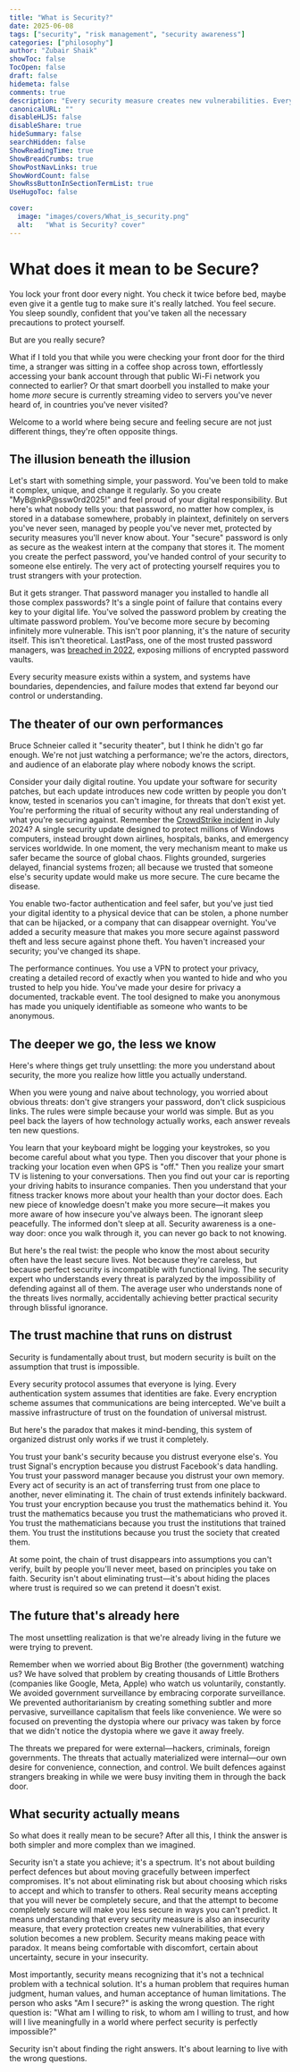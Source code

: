 ```yaml
---
title: "What is Security?"
date: 2025-06-08
tags: ["security", "risk management", "security awareness"]
categories: ["philosophy"]
author: "Zubair Shaik"
showToc: false
TocOpen: false
draft: false
hidemeta: false
comments: true
description: "Every security measure creates new vulnerabilities. Every protection requires surrendering control. Every attempt to hide makes you more visible. Welcome to the contradictory world of cybersecurity, where being secure and feeling secure are often opposite things."
canonicalURL: ""
disableHLJS: false
disableShare: true
hideSummary: false
searchHidden: false
ShowReadingTime: true
ShowBreadCrumbs: true
ShowPostNavLinks: true
ShowWordCount: false
ShowRssButtonInSectionTermList: true
UseHugoToc: false

cover:
  image: "images/covers/What_is_security.png"
  alt:   "What is Security? cover"
---
```

# What does it mean to be Secure?
You lock your front door every night. You check it twice before bed, maybe even give it a gentle tug to make sure it's really latched. You feel secure. You sleep soundly, confident that you've taken all the necessary precautions to protect yourself.

But are you really secure?

What if I told you that while you were checking your front door for the third time, a stranger was sitting in a coffee shop across town, effortlessly accessing your bank account through that public Wi-Fi network you connected to earlier? Or that smart doorbell you installed to make your home *more* secure is currently streaming video to servers you've never heard of, in countries you've never visited?

Welcome to a world where being secure and feeling secure are not just different things, they're often opposite things.

## The illusion beneath the illusion
Let's start with something simple, your password. You've been told to make it complex, unique, and change it regularly. So you create "MyB@nkP@ssw0rd2025!" and feel proud of your digital responsibility. But here's what nobody tells you: that password, no matter how complex, is stored in a database somewhere, probably in plaintext, definitely on servers you've never seen, managed by people you've never met, protected by security measures you'll never know about.
Your "secure" password is only as secure as the weakest intern at the company that stores it. The moment you create the perfect password, you've handed control of your security to someone else entirely. The very act of protecting yourself requires you to trust strangers with your protection.

But it gets stranger. That password manager you installed to handle all those complex passwords? It's a single point of failure that contains every key to your digital life. You've solved the password problem by creating the ultimate password problem. You've become more secure by becoming infinitely more vulnerable. This isn't poor planning, it's the nature of security itself. This isn't theoretical. LastPass, one of the most trusted password managers, was [breached in 2022](https://en.wikipedia.org/wiki/LastPass#2022_customer_data_and_partially-encrypted_vault_theft), exposing millions of encrypted password vaults.

Every security measure exists within a system, and systems have boundaries, dependencies, and failure modes that extend far beyond our control or understanding.



## The theater of our own performances
Bruce Schneier called it "security theater", but I think he didn't go far enough. We're not just watching a performance; we're the actors, directors, and audience of an elaborate play where nobody knows the script.

Consider your daily digital routine. You update your software for security patches, but each update introduces new code written by people you don't know, tested in scenarios you can't imagine, for threats that don't exist yet. You're performing the ritual of security without any real understanding of what you're securing against.
Remember the [CrowdStrike incident](https://en.wikipedia.org/wiki/2024_CrowdStrike-related_IT_outages) in July 2024? A single security update designed to protect millions of Windows computers, instead brought down airlines, hospitals, banks, and emergency services worldwide. In one moment, the very mechanism meant to make us safer became the source of global chaos. Flights grounded, surgeries delayed, financial systems frozen; all because we trusted that someone else's security update would make us more secure. The cure became the disease.

You enable two-factor authentication and feel safer, but you've just tied your digital identity to a physical device that can be stolen, a phone number that can be hijacked, or a company that can disappear overnight. You've added a security measure that makes you more secure against password theft and less secure against phone theft. You haven't increased your security; you've changed its shape.

The performance continues. You use a VPN to protect your privacy, creating a detailed record of exactly when you wanted to hide and who you trusted to help you hide. You've made your desire for privacy a documented, trackable event. The tool designed to make you anonymous has made you uniquely identifiable as someone who wants to be anonymous.

## The deeper we go, the less we know
Here's where things get truly unsettling: the more you understand about security, the more you realize how little you actually understand.

When you were young and naive about technology, you worried about obvious threats: don't give strangers your password, don't click suspicious links. The rules were simple because your world was simple. But as you peel back the layers of how technology actually works, each answer reveals ten new questions.

You learn that your keyboard might be logging your keystrokes, so you become careful about what you type. Then you discover that your phone is tracking your location even when GPS is "off." Then you realize your smart TV is listening to your conversations. Then you find out your car is reporting your driving habits to insurance companies. Then you understand that your fitness tracker knows more about your health than your doctor does. Each new piece of knowledge doesn't make you more secure—it makes you more aware of how insecure you've always been. The ignorant sleep peacefully. The informed don't sleep at all. Security awareness is a one-way door: once you walk through it, you can never go back to not knowing.

But here's the real twist: the people who know the most about security often have the least secure lives. Not because they're careless, but because perfect security is incompatible with functional living. The security expert who understands every threat is paralyzed by the impossibility of defending against all of them. The average user who understands none of the threats lives normally, accidentally achieving better practical security through blissful ignorance.

## The trust machine that runs on distrust
Security is fundamentally about trust, but modern security is built on the assumption that trust is impossible.

Every security protocol assumes that everyone is lying. Every authentication system assumes that identities are fake. Every encryption scheme assumes that communications are being intercepted. We've built a massive infrastructure of trust on the foundation of universal mistrust.

But here's the paradox that makes it mind-bending, this system of organized distrust only works if we trust it completely.

You trust your bank's security because you distrust everyone else's. You trust Signal's encryption because you distrust Facebook's data handling. You trust your password manager because you distrust your own memory. Every act of security is an act of transferring trust from one place to another, never eliminating it. The chain of trust extends infinitely backward. You trust your encryption because you trust the mathematics behind it. You trust the mathematics because you trust the mathematicians who proved it. You trust the mathematicians because you trust the institutions that trained them. You trust the institutions because you trust the society that created them.

At some point, the chain of trust disappears into assumptions you can't verify, built by people you'll never meet, based on principles you take on faith. Security isn't about eliminating trust—it's about hiding the places where trust is required so we can pretend it doesn't exist.

## The future that's already here
The most unsettling realization is that we're already living in the future we were trying to prevent.

Remember when we worried about Big Brother (the government) watching us? We have solved that problem by creating thousands of Little Brothers (companies like Google, Meta, Apple) who watch us voluntarily, constantly. We avoided government surveillance by embracing corporate surveillance. We prevented authoritarianism by creating something subtler and more pervasive, surveillance capitalism that feels like convenience. We were so focused on preventing the dystopia where our privacy was taken by force that we didn't notice the dystopia where we gave it away freely.

The threats we prepared for were external—hackers, criminals, foreign governments. The threats that actually materialized were internal—our own desire for convenience, connection, and control. We built defences against strangers breaking in while we were busy inviting them in through the back door.

## What security actually means
So what does it really mean to be secure? After all this, I think the answer is both simpler and more complex than we imagined.

Security isn't a state you achieve; it's a spectrum. It's not about building perfect defences but about moving gracefully between imperfect compromises. It's not about eliminating risk but about choosing which risks to accept and which to transfer to others. Real security means accepting that you will never be completely secure, and that the attempt to become completely secure will make you less secure in ways you can't predict. It means understanding that every security measure is also an insecurity measure, that every protection creates new vulnerabilities, that every solution becomes a new problem. Security means making peace with paradox. It means being comfortable with discomfort, certain about uncertainty, secure in your insecurity.

Most importantly, security means recognizing that it's not a technical problem with a technical solution. It's a human problem that requires human judgment, human values, and human acceptance of human limitations. The person who asks "Am I secure?" is asking the wrong question. The right question is: "What am I willing to risk, to whom am I willing to trust, and how will I live meaningfully in a world where perfect security is perfectly impossible?"

Security isn't about finding the right answers. It's about learning to live with the wrong questions.